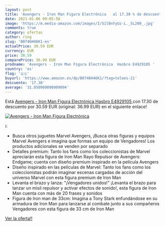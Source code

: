 ```yaml
---
layout: post
title: 'Avengers - Iron Man Figura Electrónica   al 17.30 % de descuento'
date: 2021-01-06 09:05:58
image: 'https://m.media-amazon.com/images/I/51lBnYyUz-L._SL200_.jpg'
comments: true
category: ofertas
author: ring
slug: 'B0746H46K1-es'
actualPrice: 30.59 EUR
currency: EUR
price: 30.59
comparePrice: 36.99 EUR
prodname: 'Avengers - Iron Man Figura Electrónica  Hasbro E4929105 '
country: 'es'
flag: '🇪🇸'
buyurl: 'https://www.amazon.es/dp/B0746H46K1/?tag=tolees-21'
descuento: '17.30'
average: '31.050909090909094'
---
```


Está [Avengers - Iron Man Figura Electrónica  Hasbro E4929105 ](https://www.amazon.es/dp/B0746H46K1/?tag=tolees-21) con 17.30 de descuento por 30.59 EUR (original: 36.99 EUR) en el siguiente enlace!

[![Avengers - Iron Man Figura Electrónica  ](https://m.media-amazon.com/images/I/51lBnYyUz-L._SL200_.jpg)](https://www.amazon.es/dp/B0746H46K1/?tag=tolees-21)

ℹ️:

- Busca otros juguetes Marvel Avengers, ¡Busca otras figuras y equipos Marvel Avengers e imagina que formas un equipo de Vengadores! Los productos adicionales se venden por separado
- Detalles premium: Tanto los fans como los coleccionistas de Marvel apreciarán esta figura de Iron Man Rayo Repulsor de Avengers: Endgame; cuenta con diseño premium inspirado en la película Avengers
- Diseño inspirado en las películas de Marvel: Tanto los fans como los coleccionistas podrán imaginar escenas cargadas de acción del universo Marvel con esta figura premium de Iron Man
- Levanta el brazo y lanza: "¡Vengadores unidos!" ¡Levanta el brazo para lanzar un misil repulsor y activar efectos de sonido!, esta figura de Iron Man cuenta con más de 20 frases y sonidos
- Figura de Iron man de 33cm: Imagina a Tony Stark enfundándose en su armadura de Iron Man para lanzarse al combate junto a sus compañeros Vengadores con esta figura de 33 cm de Iron Man

[Ver la oferta!!](https://www.amazon.es/dp/B0746H46K1/?tag=tolees-21)
